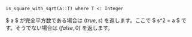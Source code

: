 ```
is_square_with_sqrt(a::T) where T <: Integer
```

$ a $ が完全平方数である場合は $(true, s)$ を返します。ここで $ s^2 = a $ です。そうでない場合は $(false, 0)$ を返します。
